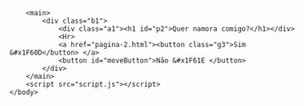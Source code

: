 <!DOCTYPE html>
<html lang="pt-br">
<head>
    <meta charset="UTF-8">
    <meta name="viewport" content="width=device-width, initial-scale=1.0">
    <title>O pedido</title>
    <link rel="preconnect" href="https://fonts.googleapis.com">
    <link rel="preconnect" href="https://fonts.gstatic.com" crossorigin>
    <link href="https://fonts.googleapis.com/css2?family=Open+Sans:ital,wght@0,300..800;1,300..800&display=swap" rel="stylesheet">
    <link type="text/css" rel="stylesheet" href="style.css">
   
</head>
    <body class="ww7">
       
        <main>
            <div class="b1">
                <div class="a1"><h1 id="p2">Quer namora comigo?</h1></div>
                <Hr>
                <a href="pagina-2.html"><button class="g3">Sim &#x1F60D</button> </a>
                <button id="moveButton">Não &#x1F61E </button>
            </div> 
        </main>
        <script src="script.js"></script>  
    </body>
</html>
